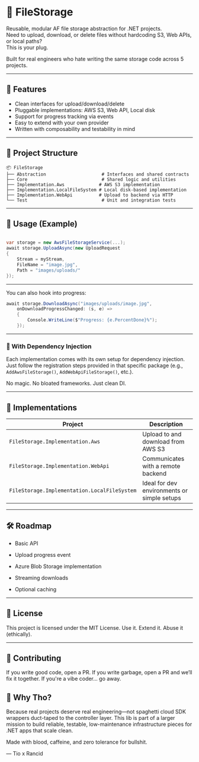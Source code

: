 # 🧾 FileStorage

Reusable, modular AF file storage abstraction for .NET projects.  
Need to upload, download, or delete files without hardcoding S3, Web APIs, or local paths?  
This is your plug.

Built for real engineers who hate writing the same storage code across 5 projects.

---

## 🔧 Features

- Clean interfaces for upload/download/delete
- Pluggable implementations: AWS S3, Web API, Local disk
- Support for progress tracking via events
- Easy to extend with your own provider
- Written with composability and testability in mind

---

## 📁 Project Structure
```
📦 FileStorage
├── Abstraction                     # Interfaces and shared contracts
├── Core                            # Shared logic and utilities
├── Implementation.Aws             # AWS S3 implementation
├── Implementation.LocalFileSystem # Local disk-based implementation
├── Implementation.WebApi          # Upload to backend via HTTP
└── Test                            # Unit and integration tests
```
---

## 🚀 Usage (Example)

```csharp

var storage = new AwsFileStorageService(...);
await storage.UploadAsync(new UploadRequest
{
    Stream = myStream,
    FileName = "image.jpg",
    Path = "images/uploads/"
});


```

---

You can also hook into progress:

```csharp
await storage.DownloadAsync("images/uploads/image.jpg",
    onDownloadProgressChanged: (s, e) =>
    {
        Console.WriteLine($"Progress: {e.PercentDone}%");
    });

```

---

### 🧩 With Dependency Injection

Each implementation comes with its own setup for dependency injection.  
Just follow the registration steps provided in that specific package (e.g., `AddAwsFileStorage()`, `AddWebApiFileStorage()`, etc.).

No magic. No bloated frameworks. Just clean DI.

---

## 🧪 Implementations

| Project                                      | Description                                 |
| -------------------------------------------- | ------------------------------------------- |
| `FileStorage.Implementation.Aws`             | Upload to and download from AWS S3          |
| `FileStorage.Implementation.WebApi`          | Communicates with a remote backend          |
| `FileStorage.Implementation.LocalFileSystem` | Ideal for dev environments or simple setups |

---

## 🛠️ Roadmap
- Basic API

- Upload progress event

- Azure Blob Storage implementation

- Streaming downloads

- Optional caching

---

## 🧾 License

This project is licensed under the MIT License.
Use it. Extend it. Abuse it (ethically).

---

## 🤝 Contributing

If you write good code, open a PR.
If you write garbage, open a PR and we’ll fix it together.
If you're a vibe coder... go away.

## 🧠 Why Tho?
Because real projects deserve real engineering—not spaghetti cloud SDK wrappers duct-taped to the controller layer.
This lib is part of a larger mission to build reliable, testable, low-maintenance infrastructure pieces for .NET apps that scale clean.

Made with blood, caffeine, and zero tolerance for bullshit.

— Tio x Rancid
